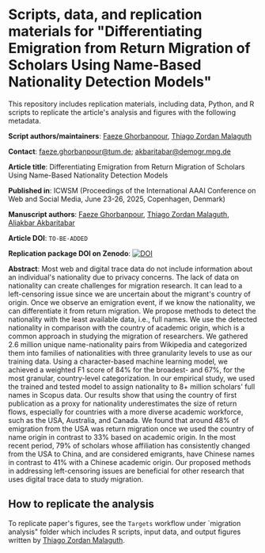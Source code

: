 # Scripts, data, and replication materials for "Differentiating Emigration from Return Migration of Scholars Using Name-Based Nationality Detection Models"

This repository includes replication materials, including data, Python, and R scripts to replicate the article's analysis and figures with the following metadata.

**Script authors/maintainers**: [Faeze Ghorbanpour](https://github.com/FaezeGhorbanpour), [Thiago Zordan Malaguth](https://github.com/thiagomalaguth)

**Contact**: faeze.ghorbanpour@tum.de; akbaritabar@demogr.mpg.de

**Article title**: Differentiating Emigration from Return Migration of Scholars Using Name-Based Nationality Detection Models

**Published in**: ICWSM (Proceedings of the International AAAI Conference on Web and Social Media, June 23-26, 2025, Copenhagen, Denmark)

**Manuscript authors**: [Faeze Ghorbanpour](https://github.com/FaezeGhorbanpour), [Thiago Zordan Malaguth](https://github.com/thiagomalaguth), [Aliakbar Akbaritabar](https://github.com/akbaritabar)

**Article DOI**: `TO-BE-ADDED`

**Replication package DOI on Zenodo**: [![DOI](https://zenodo.org/badge/DOI/10.5281/zenodo.15103505.svg)](https://doi.org/10.5281/zenodo.15103505)

**Abstract**:
Most web and digital trace data do not include information about an individual's nationality due to privacy concerns. The lack of data on nationality can create challenges for migration research. It can lead to a left-censoring issue since we are uncertain about the migrant's country of origin. Once we observe an emigration event, if we know the nationality, we can differentiate it from return migration. We propose methods to detect the nationality with the least available data, i.e., full names. We use the detected nationality in comparison with the country of academic origin, which is a common approach in studying the migration of researchers. We gathered 2.6 million unique name-nationality pairs from Wikipedia and categorized them into families of nationalities with three granularity levels to use as our training data. Using a character-based machine learning model, we achieved a weighted F1 score of 84% for the broadest- and 67%, for the most granular, country-level categorization. In our empirical study, we used the trained and tested model to assign nationality to 8+ million scholars' full names in Scopus data. Our results show that using the country of first publication as a proxy for nationality underestimates the size of return flows, especially for countries with a more diverse academic workforce, such as the USA, Australia, and Canada. We found that around 48% of emigration from the USA was return migration once we used the country of name origin in contrast to 33% based on academic origin. In the most recent period, 79% of scholars whose affiliation has consistently changed from the USA to China, and are considered emigrants, have Chinese names in contrast to 41% with a Chinese academic origin. Our proposed methods in addressing left-censoring issues are beneficial for other research that uses digital trace data to study migration.

## How to replicate the analysis
To replicate paper's figures, see the `Targets` workflow under `migration analysis" folder which includes R scripts, input data, and output figures written by [Thiago Zordan Malaguth](https://github.com/thiagomalaguth).
